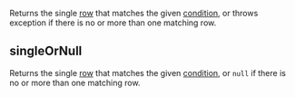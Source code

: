 [//]: # (title: single)

Returns the single [row](DataRow.md) that matches the given [condition](DataRow.md#row-conditions), or throws exception if there is no or more than one matching row.

## singleOrNull

Returns the single [row](DataRow.md) that matches the given [condition](DataRow.md#row-conditions), or `null` if there is no or more than one matching row.
